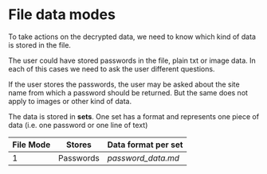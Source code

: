# File data modes

To take actions on the decrypted data, we need to know which kind of data is stored in the file.

The user could have stored passwords in the file, plain txt or image data. In each of this cases we need to ask the user different questions.

If the user stores the passwords, the user may be asked about the site name from which a password should be returned.
But the same does not apply to images or other kind of data.

The data is stored in **sets**. One set has a format and represents one piece of data (i.e. one password or one line of text)

|File Mode|Stores|Data format per set|
|---|---|---|
|1|Passwords|*password_data.md*|
